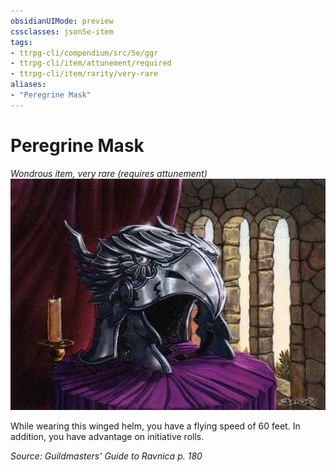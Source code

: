 ```yaml
---
obsidianUIMode: preview
cssclasses: json5e-item
tags:
- ttrpg-cli/compendium/src/5e/ggr
- ttrpg-cli/item/attunement/required
- ttrpg-cli/item/rarity/very-rare
aliases: 
- "Peregrine Mask"
---
```

# Peregrine Mask
*Wondrous item, very rare (requires attunement)*  
![](Інструменти%20ДМ/CLI/items/img/peregrine-mask.webp#right)


While wearing this winged helm, you have a flying speed of 60 feet. In addition, you have advantage on initiative rolls.

*Source: Guildmasters' Guide to Ravnica p. 180*
